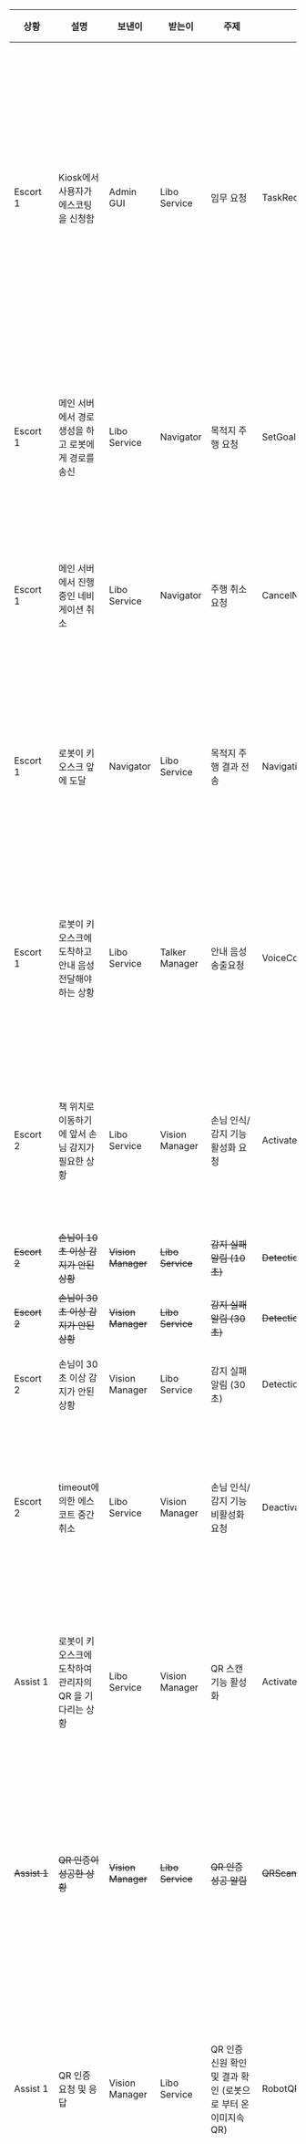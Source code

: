
| 상황           | 설명                                                         | 보낸이                | 받는이              | 주제                                      | **이름**                     | **내용**                                                                                                                                                                                                                                                                                                                     | 종류      | 응답      |
| ------------ | ---------------------------------------------------------- | ------------------ | ---------------- | --------------------------------------- | -------------------------- | -------------------------------------------------------------------------------------------------------------------------------------------------------------------------------------------------------------------------------------------------------------------------------------------------------------------------- | ------- | ------- |
| Escort 1     | Kiosk에서 사용자가 에스코팅을 신청함                                     | Admin GUI          | Libo Service     | 임무 요청                                   | TaskRequest.srv            | # Request<br><br>- string robot_id :<br>    <br>- string task_type : escort<br>    <br>- string call_location : A5<br>    <br>- string goal_location : D3<br>    <br><br>---<br><br># Response<br><br>- bool success : True<br>    <br>- string message : None                                                             | srv     | yes     |
| Escort 1     | 메인 서버에서 경로생성을 하고 로봇에게 경로를 송신                               | Libo Service       | Navigator        | 목적지 주행 요청                               | SetGoal.srv                | # 요청 (Request)<br><br>float64 x<br><br>float64 y<br><br>---<br><br># 응답 (Response)<br><br>bool success<br><br>string message                                                                                                                                                                                               | srv     | yes     |
| Escort 1     | 메인 서버에서 진행중인 네비게이션 취소                                      | Libo Service       | Navigator        | 주행 취소 요청                                | CancelNavigation.srv       | # 요청 (Request) - 비어있어도 됩니다<br><br>---<br><br># 응답 (Response)<br><br>bool success<br><br>string message                                                                                                                                                                                                                     | srv     | yes     |
| Escort 1     | 로봇이 키오스크 앞에 도달                                             | Navigator          | Libo Service     | 목적지 주행 결과 전송                            | NavigationResult.srv       | # 요청 (Request)<br><br>string result # 예: "SUCCEEDED", "FAILED", "CANCELED"<br><br>---<br><br># 응답 (Response)<br><br>bool success<br><br>string message                                                                                                                                                                     | srv     | yes     |
| Escort 1     | 로봇이 키오스크에 도착하고 안내 음성 전달해야 하는 상황                            | Libo Service       | Talker Manager   | 안내 음성 송출요청                              | VoiceCommand.msg           | - string robot_id : libo_a, libo_b<br>    <br>- string category : “escort”, “delivery”, etc<br>    <br>- string action : “arrived”, “return”<br>    <br><br>**(상세정보는 맨 아래 테이블 참고)**                                                                                                                                        | msg     | no      |
| Escort 2     | 책 위치로 이동하기에 앞서 손님 감지가 필요한 상황                               | Libo Service       | Vision Manager   | 손님 인식/감지 기능 활성화 요청                      | ActivateDetector.srv       | # Request<br><br>- string robot_id : libo_a<br>    <br><br>---<br><br># Response<br><br>- bool success : True<br>    <br>- string message : None                                                                                                                                                                           | srv     | yes     |
| ~~Escort 2~~ | ~~손님이 10초 이상 감지가 안된 상황~~                                   | ~~Vision Manager~~ | ~~Libo Service~~ | ~~감지 실패 알림 (10초)~~                      | ~~DetectionFailTimer.msg~~ | - ~~string robot_id : libo_a~~<br>    <br>- ~~int16 count : 10~~                                                                                                                                                                                                                                                           | ~~msg~~ | ~~no~~  |
| ~~Escort 2~~ | ~~손님이 30초 이상 감지가 안된 상황~~                                   | ~~Vision Manager~~ | ~~Libo Service~~ | ~~감지 실패 알림 (30초)~~                      | ~~DetectionFailTimer.msg~~ | - ~~string robot_id : libo_a~~<br>    <br>- ~~int16 count : 30~~                                                                                                                                                                                                                                                           | ~~msg~~ | ~~no~~  |
| Escort 2     | 손님이 30초 이상 감지가 안된 상황                                       | Vision Manager     | Libo Service     | 감지 실패 알림 (30초)                          | DetectionTimer.msg         | - string robot_id : libo_a<br>    <br>- string command : 1~9999                                                                                                                                                                                                                                                            | msg     | no      |
| Escort 2     | timeout에 의한 에스코트 중간 취소                                     | Libo Service       | Vision Manager   | 손님 인식/감지 기능 비활성화 요청                     | DeactivateDetector.srv     | # Request<br><br>- string robot_id : libo_a<br>    <br><br>---<br><br># Response<br><br>- bool success : True<br>    <br>- string message : None                                                                                                                                                                           | srv     | no      |
| Assist 1     | 로봇이 키오스크에 도착하여 관리자의 QR 을 기다리는 상황                           | Libo Service       | Vision Manager   | QR 스캔 기능 활성화                            | ActivateQRScanner.srv      | # Request<br><br>- string robot_id : libo_a<br>    <br><br>---<br><br># Response<br><br>- bool success : True<br>    <br>- string message : None                                                                                                                                                                           | srv     | yes     |
| ~~Assist 1~~ | ~~QR 인증이 성공한 상황~~                                          | ~~Vision Manager~~ | ~~Libo Service~~ | ~~QR 인증 성공 알림~~                         | ~~QRScanResult~~           | ~~# Request~~<br><br>- ~~string robot_id : libo_a~~<br>    <br>- ~~string result : “success”, “fail”~~<br>    <br><br>~~---~~<br><br>~~# Response~~<br><br>- ~~bool success : True~~<br>    <br>- ~~string message : None~~                                                                                                | ~~srv~~ | ~~yes~~ |
| Assist 1     | QR 인증 요청 및 응답                                              | Vision Manager     | Libo Service     | QR 인증 신원 확인 및 결과 확인 (로봇으로 부터 온 이미지속 QR) | RobotQRCheck               | # Request<br><br>- string robot_id : libo_a<br>    <br>- string admin_name : “김민수”<br>    <br><br>---<br><br># Response<br><br>- bool success : True<br>    <br>- string message : None                                                                                                                                    | srv     | yes     |
| Assist 1     | QR 인증 요청 및 응답                                              | Kiosk GUI          | Libo Service     | QR 인증 신원 확인 및 결과 확인 (키오스크로부터 온 이미지속 QR) | KioskQRCheck               | # Request<br><br>- string kiosk_id : kiosk_1<br>    <br>- string admin_name : “김민수”<br>    <br><br>---<br><br># Response<br><br>- bool success : True<br>    <br>- string message : None                                                                                                                                   | srv     | yes     |
| Assist 1     | ​QR 인증이 완료되어 QR 스캔 기능 비활성화 해야하는 상황                         | Libo Service       | Vision Manager   | QR 스캔 기능 비활성화                           | DeactivateQRScanner.srv    | # Request<br><br>- string robot_id : libo_a<br>    <br><br>---<br><br># Response<br><br>- bool success : True<br>    <br>- string message : None                                                                                                                                                                           | srv     | yes     |
| Assist 2     | QR 인증이 성공한 상황                                              | Libo Service       | Talker Manager   | 대화 분석 기능 활성화                            | ActivateTalker.srv         | # Request<br><br>- string robot_id : libo_a<br>    <br><br>---<br><br># Response<br><br>- bool success : True<br>    <br>- string message : None                                                                                                                                                                           | srv     | yes     |
| Assist 2     | QR 인증이 성공한 상황                                              | Libo Service       | Vision Manager   | 트랙킹 기능 활성화                              | ActivateTracker.srv        | # Request<br><br>- string robot_id : libo_a<br>    <br><br>---<br><br># Response<br><br>- bool success : True<br>    <br>- string message : None                                                                                                                                                                           | srv     | yes     |
| Assist 2     | "리보야 종료해"를 외친 상황                                           | Talker Manager     | Libo Service     | 음성 명령 전달(종료)                            | EndTask.srv                | # Request<br><br>- string robot_id : libo_a<br>    <br><br>---<br><br># Response<br><br>- bool success : True<br>    <br>- string message : None                                                                                                                                                                           | srv     | yes     |
| Assist 2     | 종료가 된 상황                                                   | Libo Service       | Talker Manager   | 대화 분석 비활성화 요청                           | DeactivateTalker.srv       | # Request<br><br>- string robot_id : libo_a<br>    <br><br>---<br><br># Response<br><br>- bool success : True<br>    <br>- string message : None                                                                                                                                                                           | srv     | yes     |
| Assist 2     | 종료가 된 상황 (재고려)                                             | Libo Service       | Vision Manager   | 트래킹 기능 비활성화                             | DeactivateTracker.srv      | # Request<br><br>- string robot_id : libo_a<br>    <br><br>---<br><br># Response<br><br>- bool success : True<br>    <br>- string message : None                                                                                                                                                                           | srv     | yes     |
| Delivery 1   | 관리자가 Admin PC 에서 로봇에게 delivery 명령을 내림                      | Admin GUI          | Libo Service     | 임무 요청 (robot_id)                        | TaskRequest.srv            | # Request<br><br>- robot_id : libo_a<br>    <br>- task_type : delivery<br>    <br>- call_location : admin_pc<br>    <br>- goal_location :<br>    <br><br>---<br><br># Response<br><br>- bool success : True<br>    <br>- string message : None                                                                             | srv     | yes     |
| Delivery 1   | 로봇이 도착한 후 관리자가 볼 일을 끝냄. 그 뒤 Admin GUI 를 통해서 다음 목적지를 선택한 상황 | Admin GUI          | Libo Service     | 다음 목적지 추가                               | AddGoalLocation.srv        | # Request<br><br>- string robot_id : libo_a<br>    <br>- string goal_location : F2<br>    <br><br>---<br><br># Response<br><br>- bool success : True<br>    <br>- string message : None                                                                                                                                    | srv     | yes     |
| 평상시          | 로봇이 가동 될 때 heartbeat 계속해서 전달.                              | Libo Operator      | Libo Service     | 생존신고                                    | HeartBeat.msg              | - string sender_id : libo_a, admin_b<br>    <br>- time timestamp : 173…                                                                                                                                                                                                                                                    | msg     | no      |
| 평상시          | 로봇이 현재 적재하고 있는 도서의 무게를 실시간으로 전달                            | Hardware Handler   | Libo Service     | 책 무게                                    | Weight.msg                 | - string robot_id<br>    <br>- float64 weight : 21.3 , 2200.42                                                                                                                                                                                                                                                             | msg     | no      |
| 평상시          | Admin GUI 에 로봇의 현재 상태들을 볼 수 있도록 수시로 상태 공유                  | Libo Service       | Admin GUI        | 모니터링용 로봇 상태 정보들<br><br>(db 저장 - 매 10초)  | OverallStatus.msg          | - string robot_id : libo_a<br>    <br>- bool available : true / false<br>    <br>- int8 battery : 0 ~ 100<br>    <br>- float64 book_weight : 10.4<br>    <br>- float position_x : 3.4<br>    <br>- float position_y : -2.3<br>    <br>- float position_yaw : 140.0                                                         | msg     | no      |
| 임무 수행중       | Admin GUI 에서 각 로봇들의 "임무" 진행 상황을 보기 위해 메인서버에서 수시로 공유        | Libo Service       | Admin GUI        | 로봇 임무 상황<br><br>(db 저장 - 매 task 1회)     | TaskStatus.msg             | - string robot_id : libo_a,<br>    <br>- string task_type : “escort” , “delivery”<br>    <br>- int8 task_stage: 1, 2, 3<br>    <br>- string call_location : D2, A4<br>    <br>- string goal_location: G2, E3<br>    <br>- time start_time : 1723981023<br>    <br>- time end_time : 1723921323                             | msg     | no      |
| 평상시          | 임무를 수행할때/ 평상시                                              | Libo Service       | Libo GUI         | 얼굴 애니메이션 - Task                         | FaceExpression.msg         | - string robot_id<br>    <br>- string expression_type # 표정 타입 (문자열)<br>    <br><br>  <br># 사용 가능한 표정 타입 (문자열)<br><br>State 기반 유지  <br># "normal" - 평소(초록, 기본상태)  <br># "focused" - 집중 (사람 놓침)  <br># "charging" - 충전 (충전중)  <br># "heavy" - 무거운 표정 (무거울때)<br><br>특별 표정  <br># "happy" - 기쁨 (임무완료)  <br># "sad" - 슬픔 (임무실패) | msg     | no      |
| 평상시          | 어시스트중 로봇 대화 / 딜리버리중 종료를 위한 로봇 대화                           | Talker Manager     | Libo GUI         | 얼굴 애니메이션 - 음성대화중                        | FaceExpression.msg         | - string robot_id<br>    <br>- string expression_type # 표정 타입 (문자열)  <br>    <br><br># 사용 가능 expression_type  <br>State 기반 유지  <br># "listening", "speaking", "normal"                                                                                                                                                     | msg     | no      |
| 임무 수행중       | Kiosk 에서 각 로봇들의 위치를 통해 호출이 언제 완료될지 나타내기 위한 정보              | Libo Service       | Kiosk            | 로봇 임무 상황                                | TaskProgress.msg           | - string robot_id: libo_a<br>    <br>- int8 waypoint_total : 5<br>    <br>- int8 waypoint_left : 3<br>    <br>- int8 time_left : 30                                                                                                                                                                                        | msg     | no      |